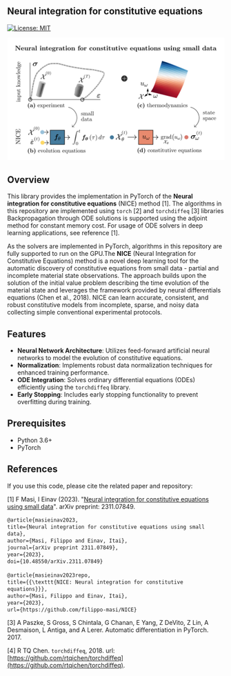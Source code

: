 ## Neural integration for constitutive equations

[![License: MIT](https://img.shields.io/badge/License-MIT-yellow.svg)](https://opensource.org/licenses/MIT)

<center><img src="./_images/NICE.png"  alt="centered image" width="100%" height="51.15%"></center>

## Overview

This library provides the implementation in PyTorch of the **Neural integration for constitutive equations** (NICE) method [1]. The algorithms in this repository are implemented using `torch` [2] and `torchdiffeq` [3] libraries  Backpropagation through ODE solutions is supported using the adjoint method for constant memory cost. For usage of ODE solvers in deep learning applications, see reference [1].

As the solvers are implemented in PyTorch, algorithms in this repository are fully supported to run on the GPU.The **NICE** (Neural Integration for Constitutive Equations) method is a novel deep learning tool for the automatic discovery of constitutive equations from small data - partial and incomplete material state observations. 
The approach builds upon the solution of the initial value problem describing the time evolution of the material state and leverages the framework provided by neural differentials equations (Chen et al., 2018).
NICE can learn accurate, consistent, and robust constitutive models from incomplete, sparse, and noisy data collecting simple conventional experimental protocols. 

## Features

- **Neural Network Architecture**: Utilizes feed-forward artificial neural networks to model the evolution of constitutive equations.
- **Normalization**: Implements robust data normalization techniques for enhanced training performance.
- **ODE Integration**: Solves ordinary differential equations (ODEs) efficiently using the `torchdiffeq` library.
- **Early Stopping**: Includes early stopping functionality to prevent overfitting during training.

## Prerequisites

- Python 3.6+
- PyTorch


## References

If you use this code, please cite the related paper and repository:

[1] F Masi, I Einav (2023). "[Neural integration for constitutive equations using small data](https://doi.org/10.48550/arXiv.2311.07849)". arXiv preprint: 2311.07849.

    @article{masieinav2023,
    title={Neural integration for constitutive equations using small data},
    author={Masi, Filippo and Einav, Itai},
    journal={arXiv preprint 2311.07849},
    year={2023},
    doi={10.48550/arXiv.2311.07849}

    @article{masieinav2023repo,
    title={{\texttt{NICE: Neural integration for constitutive equations}}},
    author={Masi, Filippo and Einav, Itai},
    year={2023},
    url={https://github.com/filippo-masi/NICE}
    
    
[3] A Paszke, S Gross, S Chintala, G Chanan, E Yang, Z DeVito, Z Lin, A Desmaison, L Antiga, and A Lerer. Automatic differentiation in PyTorch. 2017.

[4] R TQ Chen. `torchdiffeq`, 2018. url: [https://github.com/rtqichen/torchdiffeq](https://github.com/rtqichen/torchdiffeq).


